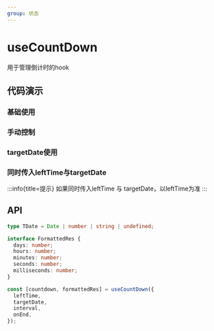 ```yaml
---
group: 状态
---
```


# useCountDown

用于管理倒计时的hook

## 代码演示

### 基础使用

<code src="./demo/demo1.tsx"></code>

### 手动控制

<code src="./demo/demo2.tsx"></code>

### targetDate使用

<code src="./demo/demo3.tsx"></code>

### 同时传入leftTime与targetDate

<code src='./demo/demo4.tsx'></code>

:::info{title=提示}
如果同时传入leftTime 与 targetDate，以leftTime为准
:::

## API

```typescript
type TDate = Date | number | string | undefined;

interface FormattedRes {
  days: number;
  hours: number;
  minutes: number;
  seconds: number;
  milliseconds: number;
}

const [countdown, formattedRes] = useCountDown({
  leftTime,
  targetDate,
  interval,
  onEnd,
});
```
